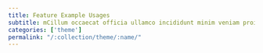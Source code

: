 ```yaml
---
title: Feature Example Usages
subtitle: mCillum occaecat officia ullamco incididunt minim veniam proident dolor nisi deserunt.
categories: ['theme']
permalink: "/:collection/theme/:name/"
---
```

<!--v1.2.121 pages/includes/feature.md-->

